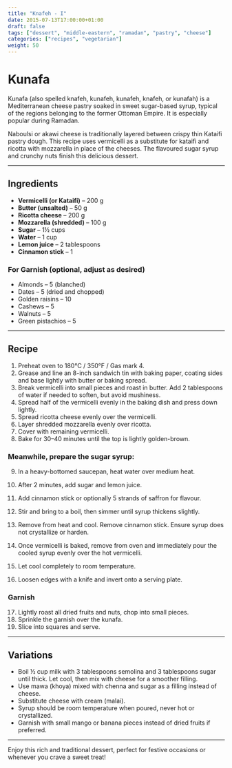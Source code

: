 ```yaml
---
title: "Knafeh - I"
date: 2015-07-13T17:00:00+01:00
draft: false
tags: ["dessert", "middle-eastern", "ramadan", "pastry", "cheese"]
categories: ["recipes", "vegetarian"]
weight: 50
---
```


# Kunafa

Kunafa (also spelled knafeh, kunafeh, kunafeh, knafeh, or kunafah) is a Mediterranean cheese pastry soaked in sweet sugar-based syrup, typical of the regions belonging to the former Ottoman Empire. It is especially popular during Ramadan.

Naboulsi or akawi cheese is traditionally layered between crispy thin Kataifi pastry dough. This recipe uses vermicelli as a substitute for kataifi and ricotta with mozzarella in place of the cheeses. The flavoured sugar syrup and crunchy nuts finish this delicious dessert.

---

## Ingredients

- **Vermicelli (or Kataifi)** – 200 g  
- **Butter (unsalted)** – 50 g  
- **Ricotta cheese** – 200 g  
- **Mozzarella (shredded)** – 100 g  
- **Sugar** – 1½ cups  
- **Water** – 1 cup  
- **Lemon juice** – 2 tablespoons  
- **Cinnamon stick** – 1  

### For Garnish (optional, adjust as desired)  
- Almonds – 5 (blanched)  
- Dates – 5 (dried and chopped)  
- Golden raisins – 10  
- Cashews – 5  
- Walnuts – 5  
- Green pistachios – 5  

---

## Recipe

1. Preheat oven to 180°C / 350°F / Gas mark 4.  
2. Grease and line an 8-inch sandwich tin with baking paper, coating sides and base lightly with butter or baking spread.  
3. Break vermicelli into small pieces and roast in butter. Add 2 tablespoons of water if needed to soften, but avoid mushiness.  
4. Spread half of the vermicelli evenly in the baking dish and press down lightly.  
5. Spread ricotta cheese evenly over the vermicelli.  
6. Layer shredded mozzarella evenly over ricotta.  
7. Cover with remaining vermicelli.  
8. Bake for 30–40 minutes until the top is lightly golden-brown.  

### Meanwhile, prepare the sugar syrup:  
9. In a heavy-bottomed saucepan, heat water over medium heat.  
10. After 2 minutes, add sugar and lemon juice.  
11. Add cinnamon stick or optionally 5 strands of saffron for flavour.  
12. Stir and bring to a boil, then simmer until syrup thickens slightly.  
13. Remove from heat and cool. Remove cinnamon stick. Ensure syrup does not crystallize or harden.  

14. Once vermicelli is baked, remove from oven and immediately pour the cooled syrup evenly over the hot vermicelli.  
15. Let cool completely to room temperature.  
16. Loosen edges with a knife and invert onto a serving plate.  

### Garnish  
17. Lightly roast all dried fruits and nuts, chop into small pieces.  
18. Sprinkle the garnish over the kunafa.  
19. Slice into squares and serve.

---

## Variations

- Boil ½ cup milk with 3 tablespoons semolina and 3 tablespoons sugar until thick. Let cool, then mix with cheese for a smoother filling.  
- Use mawa (khoya) mixed with chenna and sugar as a filling instead of cheese.  
- Substitute cheese with cream (malai).  
- Syrup should be room temperature when poured, never hot or crystallized.  
- Garnish with small mango or banana pieces instead of dried fruits if preferred.

---

Enjoy this rich and traditional dessert, perfect for festive occasions or whenever you crave a sweet treat!
